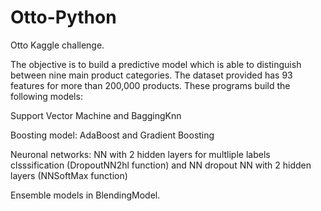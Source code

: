 # Otto-Python
Otto Kaggle challenge. 

The objective is to build a predictive model which is able to distinguish between  nine main product categories. The dataset provided has 93 features for more than 200,000 products. These programs build the following models:

 Support Vector Machine and BaggingKnn
 
 Boosting model: AdaBoost and Gradient Boosting
 
 Neuronal networks: NN with 2 hidden layers for multliple labels clsssification (DropoutNN2hl function)
 and NN dropout NN with 2 hidden layers (NNSoftMax function)
 
 Ensemble models in BlendingModel.
